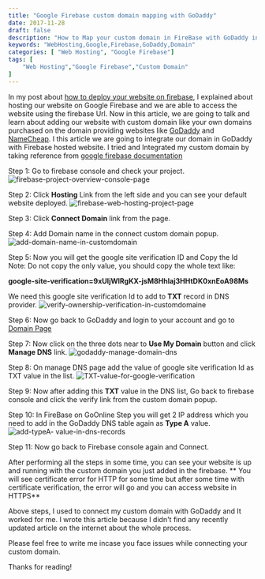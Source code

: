```yaml
---
title: "Google Firebase custom domain mapping with GoDaddy"
date: 2017-11-28
draft: false
description: "How to Map your custom domain in FireBase with GoDaddy instructions."
keywords: "WebHosting,Google,Firebase,GoDaddy,Domain"
categories: [ "Web Hosting", "Google Firebase"]
tags: [
    "Web Hosting","Google Firebase","Custom Domain"
]
---
```

In my post about [how to deploy your website on firebase](https://www.pawangaria.com/post/deploy-website-on-google-firebase/), I explained about hosting our website on Google Firebase and we are able to access the website using the firebase Url. Now in this article, we are going to talk and learn about adding our website with custom domain like your own domains purchased on the domain providing websites like [GoDaddy](https://www.godaddy.com/) and [NameCheap](https://www.namecheap.com/). 
I this article we are going to integrate our domain in GoDaddy with Firebase hosted website. I tried and Integrated my custom domain by taking reference from [google firebase documentation](https://firebase.google.com/docs/hosting/custom-domain)

Step 1: Go to firebase console and check your project. 
![firebase-project-overview-console-page](/img/customDomain/firebase-project-overview-console-page.png)

Step 2: Click **Hosting** Link from the left side and you can see your default website deployed.
![firebase-web-hosting-project-page](/img/customDomain/firebase-web-hosting-project-page.png)

Step 3: Click **Connect Domain** link from the page.

Step 4: Add Domain name in the connect custom domain popup.
![add-domain-name-in-customdomain](/img/customDomain/add-domain-name-in-customdomain.png)
 
Step 5: Now you will get the google site verification ID and Copy the Id
Note: Do not copy the only value, you should copy the whole text like:

 **google-site-verification=9xUIjWlRgKX-jsM8Hhlaj3HHtDK0xnEoA98Ms** 

We need this google site verification Id to add to **TXT** record in DNS provider.
![verify-ownership-verification-in-customdomaine](/img/customDomain/verify-ownership-verification-customdomain.png)

Step 6: Now go back to GoDaddy and login to your account and go to [Domain Page](https://dcc.godaddy.com/domains/)

Step 7: Now click on the three dots near to **Use My Domain** button and click **Manage DNS** link.
 ![godaddy-manage-domain-dns](/img/customDomain/godaddy-manage-domain-dns.png)

Step 8: On manage DNS page add the value of google site verification Id as TXT value in the list.
 ![TXT-value-for-google-verification](/img/customDomain/TXT-value-for-google-verification.png)

Step 9: Now after adding this **TXT** value in the DNS list, Go back to firebase console and click the verify link from the custom domain popup.

Step 10: In FireBase on GoOnline Step you will get 2 IP address which you need to add in the GoDaddy DNS table again as **Type A** value.
 ![add-typeA- value-in-dns-records](/img/customDomain/typeA-value-update-in-dns-table.png)
 
Step 11: Now go back to Firebase console again and Connect.

After performing all the steps in  some time, you can see your website is up and running with the custom domain you just added in the firebase.
** You will see certificate error for HTTP for some time but after some time with certificate verification, the error will go and you can access website in HTTPS**

Above steps, I used to connect my custom domain with GoDaddy and It worked for me. I wrote this article because I didn't find any recently updated article on the internet about the whole process. 

Please feel free to write me incase you face issues while connecting your custom domain.

Thanks for reading!

